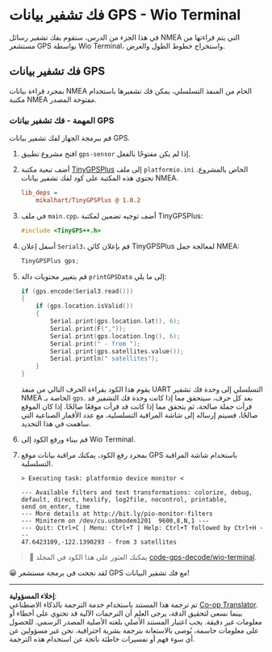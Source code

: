 <!--
CO_OP_TRANSLATOR_METADATA:
{
  "original_hash": "fbbcf96a9b63ccd661db98bbf854bb06",
  "translation_date": "2025-08-27T00:51:50+00:00",
  "source_file": "3-transport/lessons/1-location-tracking/wio-terminal-gps-decode.md",
  "language_code": "ar"
}
-->
# فك تشفير بيانات GPS - Wio Terminal

في هذا الجزء من الدرس، ستقوم بفك تشفير رسائل NMEA التي يتم قراءتها من مستشعر GPS بواسطة Wio Terminal، واستخراج خطوط الطول والعرض.

## فك تشفير بيانات GPS

بمجرد قراءة بيانات NMEA الخام من المنفذ التسلسلي، يمكن فك تشفيرها باستخدام مكتبة NMEA مفتوحة المصدر.

### المهمة - فك تشفير بيانات GPS

قم ببرمجة الجهاز لفك تشفير بيانات GPS.

1. افتح مشروع تطبيق `gps-sensor` إذا لم يكن مفتوحًا بالفعل.

1. أضف تبعية مكتبة [TinyGPSPlus](https://github.com/mikalhart/TinyGPSPlus) إلى ملف `platformio.ini` الخاص بالمشروع. تحتوي هذه المكتبة على كود لفك تشفير بيانات NMEA.

    ```ini
    lib_deps =
        mikalhart/TinyGPSPlus @ 1.0.2
    ```

1. في ملف `main.cpp`، أضف توجيه تضمين لمكتبة TinyGPSPlus:

    ```cpp
    #include <TinyGPS++.h>
    ```

1. أسفل إعلان `Serial3`، قم بإعلان كائن TinyGPSPlus لمعالجة جمل NMEA:

    ```cpp
    TinyGPSPlus gps;
    ```

1. قم بتغيير محتويات دالة `printGPSData` إلى ما يلي:

    ```cpp
    if (gps.encode(Serial3.read()))
    {
        if (gps.location.isValid())
        {
            Serial.print(gps.location.lat(), 6);
            Serial.print(F(","));
            Serial.print(gps.location.lng(), 6);
            Serial.print(" - from ");
            Serial.print(gps.satellites.value());
            Serial.println(" satellites");
        }
    }
    ```

    يقوم هذا الكود بقراءة الحرف التالي من منفذ UART التسلسلي إلى وحدة فك تشفير NMEA الخاصة بـ `gps`. بعد كل حرف، سيتحقق مما إذا كانت وحدة فك التشفير قد قرأت جملة صالحة، ثم يتحقق مما إذا كانت قد قرأت موقعًا صالحًا. إذا كان الموقع صالحًا، فسيتم إرساله إلى شاشة المراقبة التسلسلية، مع عدد الأقمار الصناعية التي ساهمت في هذا التحديد.

1. قم ببناء ورفع الكود إلى Wio Terminal.

1. بمجرد رفع الكود، يمكنك مراقبة بيانات موقع GPS باستخدام شاشة المراقبة التسلسلية.

    ```output
    > Executing task: platformio device monitor <
    
    --- Available filters and text transformations: colorize, debug, default, direct, hexlify, log2file, nocontrol, printable, send_on_enter, time
    --- More details at http://bit.ly/pio-monitor-filters
    --- Miniterm on /dev/cu.usbmodem1201  9600,8,N,1 ---
    --- Quit: Ctrl+C | Menu: Ctrl+T | Help: Ctrl+T followed by Ctrl+H ---
    47.6423109,-122.1390293 - from 3 satellites
    ```

> 💁 يمكنك العثور على هذا الكود في المجلد [code-gps-decode/wio-terminal](../../../../../3-transport/lessons/1-location-tracking/code-gps-decode/wio-terminal).

😀 لقد نجحت في برمجة مستشعر GPS مع فك تشفير البيانات!

---

**إخلاء المسؤولية**:  
تم ترجمة هذا المستند باستخدام خدمة الترجمة بالذكاء الاصطناعي [Co-op Translator](https://github.com/Azure/co-op-translator). بينما نسعى لتحقيق الدقة، يرجى العلم أن الترجمات الآلية قد تحتوي على أخطاء أو معلومات غير دقيقة. يجب اعتبار المستند الأصلي بلغته الأصلية المصدر الرسمي. للحصول على معلومات حاسمة، يُوصى بالاستعانة بترجمة بشرية احترافية. نحن غير مسؤولين عن أي سوء فهم أو تفسيرات خاطئة ناتجة عن استخدام هذه الترجمة.